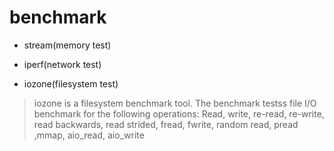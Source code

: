 # benchmark

- stream(memory test)

- iperf(network test)
> 

- iozone(filesystem test)
> iozone is a filesystem benchmark tool. The benchmark testss file I/O benchmark for the following operations:
    Read, write, re-read, re-write, read backwards, read strided, fread, fwrite, random read, pread ,mmap, aio_read, aio_write










